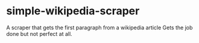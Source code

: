 # simple-wikipedia-scraper
A scraper that gets the first paragraph from a wikipedia article
Gets the job done but not perfect at all.

